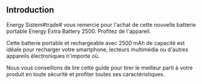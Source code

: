 ## Introduction

Energy Sistem#trade# vous remercie pour l'achat de cette nouvelle batterie portable Energy Extra Battery 2500. Profitez de l'appareil.

Cette batterie portable et rechargeable avec 2500 mAh de capacité est idéale pour recharger votre smartphone, lecteurs multimédia ou d'autres appareils électroniques n'importe où. 

Nous vous conseillons de lire cette guide pour tirer le meilleur parti à votre produit en toute sécurité et profiter toutes ses caractéristiques.
